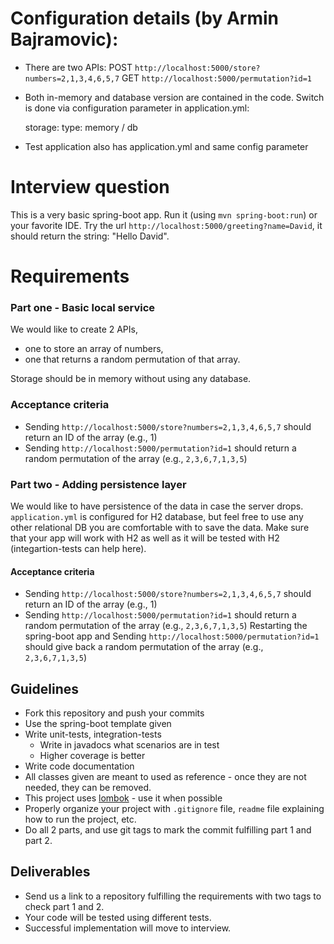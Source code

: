 Configuration details (by Armin Bajramovic):
==================
* There are two APIs:
    POST `http://localhost:5000/store?numbers=2,1,3,4,6,5,7`
    GET `http://localhost:5000/permutation?id=1` 

* Both in-memory and database version are contained in the code. Switch is done via configuration parameter in application.yml:

    storage:
        type: memory / db

* Test application also has application.yml and same config parameter






Interview question
==================


This is a very basic spring-boot app. Run it (using `mvn spring-boot:run`) or your favorite IDE.
Try the url `http://localhost:5000/greeting?name=David`, it should return the string: "Hello David".

# Requirements
### Part one - Basic local service
We would like to create 2 APIs, 
* one to store an array of numbers, 
* one that returns a random permutation of that array.

Storage should be in memory without using any database.

### Acceptance criteria
* Sending `http://localhost:5000/store?numbers=2,1,3,4,6,5,7` should 
return an ID of the array (e.g., 1)
* Sending `http://localhost:5000/permutation?id=1` should return 
a random permutation of the array (e.g., `2,3,6,7,1,3,5`)


### Part two - Adding persistence layer
We would like to have persistence of the data in case the server drops.
`application.yml` is configured for H2 database, but feel free to use any other relational DB you are comfortable with to save the data.
Make sure that your app will work with H2 as well as it will be tested with H2 (integartion-tests can help here).

#### Acceptance criteria
* Sending `http://localhost:5000/store?numbers=2,1,3,4,6,5,7` should 
return an ID of the array (e.g., 1)
* Sending `http://localhost:5000/permutation?id=1` should return 
a random permutation of the array (e.g., `2,3,6,7,1,3,5`)
Restarting the spring-boot app and Sending `http://localhost:5000/permutation?id=1` 
should give back a random permutation of the array (e.g., `2,3,6,7,1,3,5`)

## Guidelines
* Fork this repository and push your commits
* Use the spring-boot template given
* Write unit-tests, integration-tests 
  * Write in javadocs what scenarios are in test
  * Higher coverage is better
* Write code documentation
* All classes given are meant to used as reference - once they are not needed, they can be removed.
* This project uses [lombok](https://projectlombok.org/) - use it when possible
* Properly organize your project with `.gitignore` file, `readme` file explaining how to run the project, etc.
* Do all 2 parts, and use git tags to mark the commit fulfilling part 1 and part 2.

## Deliverables
* Send us a link to a repository fulfilling the requirements with two tags to check part 1 and 2.
* Your code will be tested using different tests.
* Successful implementation will move to interview.


